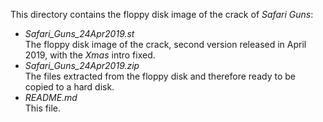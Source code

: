This directory contains the floppy disk image of the crack of *Safari Guns*:

- *Safari_Guns_24Apr2019.st*  
The floppy disk image of the crack, second version released in April 2019, with the *Xmas* intro fixed.
- *Safari_Guns_24Apr2019.zip*  
The files extracted from the floppy disk and therefore ready to be copied to a hard disk.
- *README.md*  
This file.
